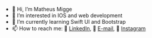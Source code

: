 - 👋 Hi, I’m Matheus Migge
- 👀 I’m interested in IOS and web development
- 🌱 I’m currently learning Swift UI and Bootstrap
- 📫 How to reach me: :briefcase:	[LinkedIn](https://www.linkedin.com/in/matheusmigge/), :e-mail: [E-mail](matheusmigge@gmail.com), :camera_flash: [Instagram](https://www.instagram.com/matheusmigge/)

<!---
matheusmigge/matheusmigge is a ✨ special ✨ repository because its `README.md` (this file) appears on your GitHub profile.
You can click the Preview link to take a look at your changes.
--->
